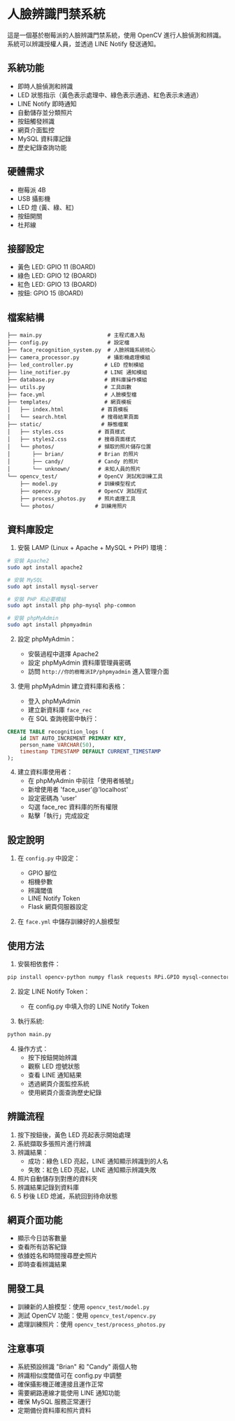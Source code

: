 # 人臉辨識門禁系統

這是一個基於樹莓派的人臉辨識門禁系統，使用 OpenCV 進行人臉偵測和辨識。系統可以辨識授權人員，並透過 LINE Notify 發送通知。

## 系統功能

- 即時人臉偵測和辨識
- LED 狀態指示（黃色表示處理中、綠色表示通過、紅色表示未通過）
- LINE Notify 即時通知
- 自動儲存並分類照片
- 按鈕觸發辨識
- 網頁介面監控
- MySQL 資料庫記錄
- 歷史紀錄查詢功能

## 硬體需求

- 樹莓派 4B
- USB 攝影機
- LED 燈 (黃、綠、紅)
- 按鈕開關
- 杜邦線

## 接腳設定

- 黃色 LED: GPIO 11 (BOARD)
- 綠色 LED: GPIO 12 (BOARD)
- 紅色 LED: GPIO 13 (BOARD)
- 按鈕: GPIO 15 (BOARD)

## 檔案結構

```
├── main.py                     # 主程式進入點
├── config.py                   # 設定檔
├── face_recognition_system.py  # 人臉辨識系統核心
├── camera_processor.py         # 攝影機處理模組
├── led_controller.py          # LED 控制模組
├── line_notifier.py           # LINE 通知模組
├── database.py                # 資料庫操作模組
├── utils.py                   # 工具函數
├── face.yml                   # 人臉模型檔
├── templates/                 # 網頁模板
│   ├── index.html            # 首頁模板
│   └── search.html           # 搜尋結果頁面
├── static/                   # 靜態檔案
│   ├── styles.css           # 首頁樣式
│   ├── styles2.css          # 搜尋頁面樣式
│   └── photos/              # 擷取的照片儲存位置
│       ├── brian/           # Brian 的照片
│       ├── candy/           # Candy 的照片
│       └── unknown/         # 未知人員的照片
└── opencv_test/             # OpenCV 測試和訓練工具
    ├── model.py             # 訓練模型程式
    ├── opencv.py            # OpenCV 測試程式
    ├── process_photos.py    # 照片處理工具
    └── photos/             # 訓練用照片
```

## 資料庫設定

1. 安裝 LAMP (Linux + Apache + MySQL + PHP) 環境：
```bash
# 安裝 Apache2
sudo apt install apache2

# 安裝 MySQL
sudo apt install mysql-server

# 安裝 PHP 和必要模組
sudo apt install php php-mysql php-common

# 安裝 phpMyAdmin
sudo apt install phpmyadmin
```

2. 設定 phpMyAdmin：
   - 安裝過程中選擇 Apache2
   - 設定 phpMyAdmin 資料庫管理員密碼
   - 訪問 `http://你的樹莓派IP/phpmyadmin` 進入管理介面

3. 使用 phpMyAdmin 建立資料庫和表格：
   - 登入 phpMyAdmin
   - 建立新資料庫 `face_rec`
   - 在 SQL 查詢視窗中執行：
```sql
CREATE TABLE recognition_logs (
    id INT AUTO_INCREMENT PRIMARY KEY,
    person_name VARCHAR(50),
    timestamp TIMESTAMP DEFAULT CURRENT_TIMESTAMP
);
```

4. 建立資料庫使用者：
   - 在 phpMyAdmin 中前往「使用者帳號」
   - 新增使用者 'face_user'@'localhost'
   - 設定密碼為 'user'
   - 勾選 face_rec 資料庫的所有權限
   - 點擊「執行」完成設定

## 設定說明

1. 在 `config.py` 中設定：
   - GPIO 腳位
   - 相機參數
   - 辨識閾值
   - LINE Notify Token
   - Flask 網頁伺服器設定

2. 在 `face.yml` 中儲存訓練好的人臉模型

## 使用方法

1. 安裝相依套件：
```bash
pip install opencv-python numpy flask requests RPi.GPIO mysql-connector-python
```

2. 設定 LINE Notify Token：
   - 在 config.py 中填入你的 LINE Notify Token

3. 執行系統:
```bash
python main.py
```

4. 操作方式：
   - 按下按鈕開始辨識
   - 觀察 LED 燈號狀態
   - 查看 LINE 通知結果
   - 透過網頁介面監控系統
   - 使用網頁介面查詢歷史紀錄

## 辨識流程

1. 按下按鈕後，黃色 LED 亮起表示開始處理
2. 系統擷取多張照片進行辨識
3. 辨識結果：
   - 成功：綠色 LED 亮起，LINE 通知顯示辨識到的人名
   - 失敗：紅色 LED 亮起，LINE 通知顯示辨識失敗
4. 照片自動儲存到對應的資料夾
5. 辨識結果記錄到資料庫
6. 5 秒後 LED 熄滅，系統回到待命狀態

## 網頁介面功能

- 顯示今日訪客數量
- 查看所有訪客紀錄
- 依據姓名和時間搜尋歷史照片
- 即時查看辨識結果

## 開發工具

- 訓練新的人臉模型：使用 `opencv_test/model.py`
- 測試 OpenCV 功能：使用 `opencv_test/opencv.py`
- 處理訓練照片：使用 `opencv_test/process_photos.py`

## 注意事項

- 系統預設辨識 "Brian" 和 "Candy" 兩個人物
- 辨識相似度閾值可在 config.py 中調整
- 確保攝影機正確連接且運作正常
- 需要網路連線才能使用 LINE 通知功能
- 確保 MySQL 服務正常運行
- 定期備份資料庫和照片資料